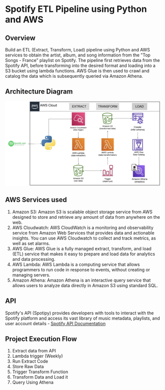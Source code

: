 # Spotify ETL Pipeline using Python and AWS

## Overview
Build an ETL (Extract, Transform, Load) pipeline using Python and AWS services to obtain the artist, album, and song information from the "Top Songs - France" playlist on Spotify. The pipeline first retrieves data from the Spotify API, before transforming into the desired format and loading into a S3 bucket using lambda functions. AWS Glue is then used to crawl and catalog the data which is subsequently queried via Amazon Athena.

## Architecture Diagram
<img src="Spotify ETL Architecture Diagram.png">

## AWS Services used
1. Amazon S3: Amazon S3 is scalable object storage service from AWS designed to store and retrieve any amount of data from anywhere on the web.
2. AWS Cloudwatch: AWS CloudWatch is a monitoring and observability service from Amazon Web Services that provides data and actionable insights. You can use AWS Cloudwatch to collect and track metrics, as well as set alarms.
3. AWS Glue: AWS Glue is a fully managed extract, transform, and load (ETL) service that makes it easy to prepare and load data for analytics and data processing.
4. AWS Lambda: AWS Lambda is a computing service that allows programmers to run code in response to events, without creating or managing servers.
5. Amazon Athena: Amazon Athena is an interactive query service that allows users to analyze data directly in Amazon S3 using standard SQL.

## API
Spotify's API (Spotipy) provides developers with tools to interact with the Spotify platform and access its vast library of music metadata, playlists, and user account details - [Spotify API Documentation](https://developer.spotify.com/documentation/web-api)

## Project Execution Flow
1. Extract data from API
2. Lambda trigger (Weekly)
3. Run Extract Code
4. Store Raw Data
5. Trigger Transform Function
6. Transform Data and Load it
7. Query Using Athena



